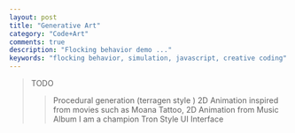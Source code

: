 ```yaml
---
layout: post
title: "Generative Art"
category: "Code+Art"
comments: true
description: "Flocking behavior demo ..."
keywords: "flocking behavior, simulation, javascript, creative coding"
---
```


> TODO 
>> Procedural generation (terragen style )
>> 2D Animation inspired from movies such as Moana Tattoo,
>> 2D Animation from Music Album I am a champion
>> Tron Style UI Interface 


